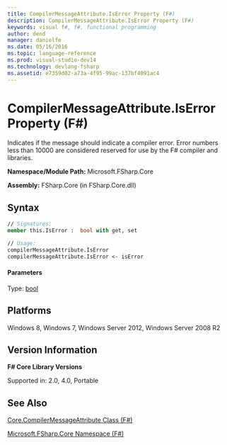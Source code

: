 ```yaml
---
title: CompilerMessageAttribute.IsError Property (F#)
description: CompilerMessageAttribute.IsError Property (F#)
keywords: visual f#, f#, functional programming
author: dend
manager: danielfe
ms.date: 05/16/2016
ms.topic: language-reference
ms.prod: visual-studio-dev14
ms.technology: devlang-fsharp
ms.assetid: e7359d02-a73a-4f95-99ac-137bf4091ac4 
---
```


# CompilerMessageAttribute.IsError Property (F#)

Indicates if the message should indicate a compiler error. Error numbers less than 10000 are considered reserved for use by the F# compiler and libraries.

**Namespace/Module Path:** Microsoft.FSharp.Core

**Assembly:** FSharp.Core (in FSharp.Core.dll)


## Syntax

```fsharp
// Signatures:
member this.IsError :  bool with get, set

// Usage:
compilerMessageAttribute.IsError
compilerMessageAttribute.IsError <- isError
```

#### Parameters
Type: [bool](https://msdn.microsoft.com/library/89c0cf9c-49ce-4207-a3be-555851a67dd5)

## Platforms
Windows 8, Windows 7, Windows Server 2012, Windows Server 2008 R2


## Version Information
**F# Core Library Versions**

Supported in: 2.0, 4.0, Portable

## See Also
[Core.CompilerMessageAttribute Class &#40;F&#35;&#41;](Core.CompilerMessageAttribute-Class-%5BFSharp%5D.md)

[Microsoft.FSharp.Core Namespace &#40;F&#35;&#41;](Microsoft.FSharp.Core-Namespace-%5BFSharp%5D.md)
